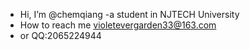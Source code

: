 - Hi, I’m @chemqiang
-a student in NJTECH University
-  How to reach me violetevergarden33@163.com
-  or QQ:2065224944



<!---
chemqiang/chemqiang is a ✨ special ✨ repository because its `README.md` (this file) appears on your GitHub profile.
You can click the Preview link to take a look at your changes.
--->
